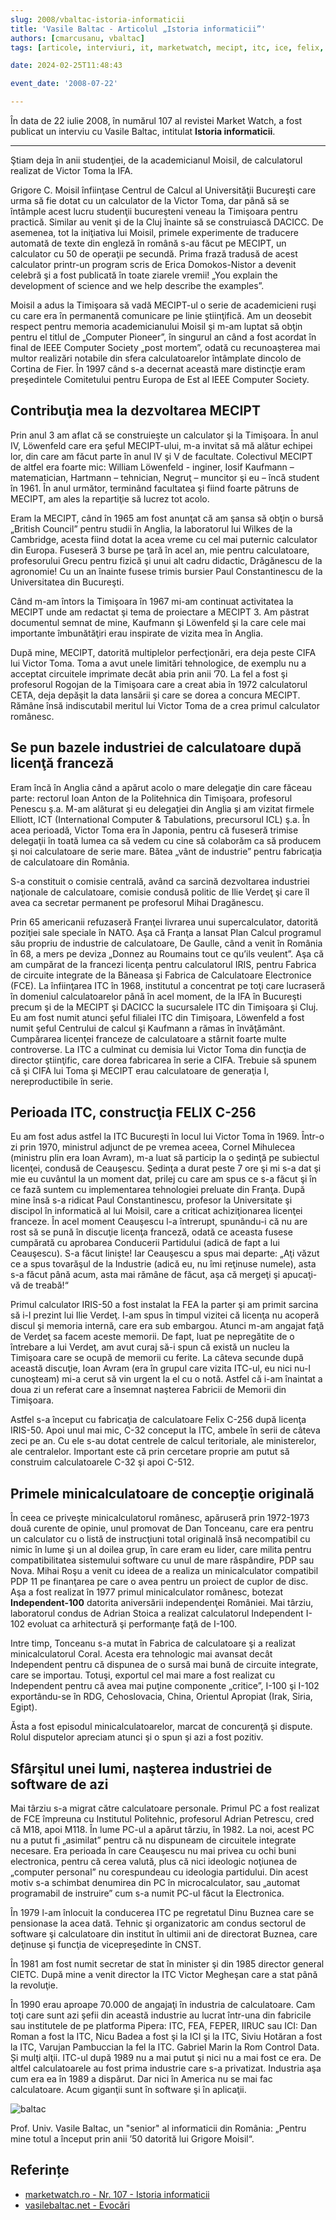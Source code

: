 ```yaml
---
slug: 2008/vbaltac-istoria-informaticii
title: 'Vasile Baltac - Articolul „Istoria informaticii”'
authors: [cmarcusanu, vbaltac]
tags: [articole, interviuri, it, marketwatch, mecipt, itc, ice, felix, coral]

date: 2024-02-25T11:48:43

event_date: '2008-07-22'

---
```


În data de 22 iulie 2008, în numărul 107 al revistei Market Watch, a fost
publicat un interviu cu Vasile Baltac, intitulat
**Istoria informaticii**.

<!-- truncate -->

---

Ştiam deja în anii studenţiei, de la academicianul Moisil, de calculatorul realizat de Victor Toma la IFA.

Grigore C. Moisil înfiinţase Centrul de Calcul al Universităţii Bucureşti care urma să fie dotat cu un calculator de la Victor Toma, dar până să se întâmple acest lucru studenţii bucureşteni veneau la Timişoara pentru practică. Similar au venit şi de la Cluj înainte să se construiască DACICC. De asemenea, tot la iniţiativa lui Moisil, primele experimente de traducere automată de texte din engleză în română s-au făcut pe MECIPT, un calculator cu 50 de operaţii pe secundă. Prima frază tradusă de acest calculator printr-un program scris de Erica Domokos-Nistor a devenit celebră şi a fost publicată în toate ziarele vremii! „You explain the development of science and we help describe the examples”.

Moisil a adus la Timişoara să vadă MECIPT-ul o serie de academicieni ruşi cu care era în permanentă comunicare pe linie ştiinţifică. Am un deosebit respect pentru memoria academicianului Moisil şi m-am luptat să obţin pentru el titlul de „Computer Pioneer”, în singurul an când a fost acordat în final de IEEE Computer Society „post mortem”, odată cu recunoaşterea mai multor realizări notabile din sfera calculatoarelor întâmplate dincolo de Cortina de Fier. În 1997 când s-a decernat această mare distincţie eram preşedintele Comitetului pentru Europa de Est al IEEE Computer Society.

## Contribuţia mea la dezvoltarea MECIPT

Prin anul 3 am aflat că se construieşte un calculator şi la Timişoara. În anul IV, Löwenfeld care era şeful MECIPT-ului,
m-a invitat să mă alătur echipei lor, din care am făcut parte în anul IV şi V de facultate. Colectivul MECIPT de altfel era foarte mic: William Löwenfeld - inginer, Iosif Kaufmann – matematician, Hartmann – tehnician, Negruţ – muncitor şi eu – încă student în 1961. În anul următor, terminând facultatea şi fiind foarte pătruns de MECIPT, am ales la repartiţie să lucrez tot acolo.

Eram la MECIPT, când în 1965 am fost anunţat că am şansa să obţin o bursă „British Council” pentru studii în Anglia, la laboratorul lui Wilkes de la Cambridge, acesta fiind dotat la acea vreme cu cel mai puternic calculator din Europa. Fuseseră
3 burse pe ţară în acel an, mie pentru calculatoare, profesorului Grecu pentru fizică şi unui alt cadru didactic, Drăgănescu de la agronomie! Cu un an înainte fusese trimis bursier Paul Constantinescu de la Universitatea din Bucureşti.

Când m-am întors la Timişoara în 1967 mi-am continuat activitatea la MECIPT unde am redactat şi tema de proiectare a MECIPT 3. Am păstrat documentul semnat de mine, Kaufmann şi Löwenfeld şi la care cele mai importante îmbunătăţiri erau inspirate de vizita mea în Anglia.

După mine, MECIPT, datorită multiplelor perfecţionări, era deja peste CIFA lui Victor Toma. Toma a avut unele limitări tehnologice, de exemplu nu a acceptat circuitele imprimate decât abia prin anii ’70. La fel a fost şi profesorul Rogojan de la Timişoara care a creat abia în 1972 calculatorul CETA, deja depăşit la data lansării şi care se dorea a concura MECIPT. Rămâne însă indiscutabil meritul lui Victor Toma de a crea primul calculator românesc.

## Se pun bazele industriei de calculatoare după licenţă franceză

Eram încă în Anglia când a apărut acolo o mare delegaţie din care făceau parte: rectorul Ioan Anton de la Politehnica din Timişoara, profesorul Penescu ş.a. M-am alăturat şi eu delegaţiei din Anglia şi am vizitat firmele Elliott, ICT (International Computer & Tabulations, precursorul ICL) ş.a. În acea perioadă, Victor Toma era în Japonia, pentru că fuseseră trimise delegaţii în toată lumea ca să vedem cu cine să colaborăm ca să producem şi noi calculatoare de serie mare. Bătea „vânt de industrie” pentru fabricaţia de calculatoare din România.

S-a constituit o comisie centrală, având ca sarcină dezvoltarea industriei naţionale de calculatoare, comisie condusă politic de Ilie Verdeţ şi care îl avea ca secretar permanent pe profesorul Mihai Dragănescu.

Prin 65 americanii refuzaseră Franţei livrarea unui supercalculator, datorită poziţiei sale speciale în NATO. Aşa că Franţa a lansat Plan Calcul programul său propriu de industrie de calculatoare, De Gaulle, când a venit în România în 68, a mers pe deviza „Donnez au Roumains tout ce qu’ils veulent”. Aşa că am cumpărat de la francezi licenţa pentru calculatorul IRIS, pentru Fabrica de circuite integrate de la Băneasa şi Fabrica de Calculatoare Electronice (FCE). La înfiinţarea ITC în 1968, institutul a concentrat pe toţi care lucraseră în domeniul calculatoarelor până în acel moment, de la IFA în Bucureşti precum şi de la MECIPT şi DACICC la sucursalele ITC din Timişoara şi Cluj. Eu am fost numit atunci şeful filialei ITC din Timişoara, Löwenfeld a fost numit şeful Centrului de calcul şi Kaufmann a rămas în învăţământ.
Cumpărarea licenţei franceze de calculatoare a stârnit foarte multe controverse. La ITC a culminat cu demisia lui Victor Toma din funcţia de director ştiinţific, care dorea fabricarea în serie a CIFA. Trebuie să spunem că şi CIFA lui Toma şi MECIPT erau calculatoare de generaţia I, nereproductibile în serie.

## Perioada ITC, construcţia FELIX C-256

Eu am fost adus astfel la ITC Bucureşti în locul lui Victor Toma în 1969. Într-o zi prin 1970, ministrul adjunct de pe vremea aceea, Cornel Mihulecea (ministru plin era Ioan Avram), m-a luat să particip la o şedinţă pe subiectul licenţei, condusă de Ceauşescu. Şedinţa a durat peste 7 ore şi mi s-a dat şi mie eu cuvântul la un moment dat, prilej cu care am spus ce s-a făcut şi în ce fază suntem cu implementarea tehnologiei preluate din Franţa. După mine însă s-a ridicat Paul Constantinescu, profesor la Universitate şi discipol în informatică al lui Moisil, care a criticat achiziţionarea licenţei franceze. În acel moment Ceauşescu l-a întrerupt, spunându-i că nu are rost să se pună în discuţie licenţa franceză, odată ce aceasta fusese cumpărată cu aprobarea Conducerii Partidului (adică de fapt a lui Ceauşescu). S-a făcut linişte! Iar Ceauşescu a spus mai departe: „Aţi văzut ce a spus tovarăşul de la Industrie (adică eu, nu îmi reţinuse numele), asta s-a făcut până acum, asta mai rămâne de făcut, aşa că mergeţi şi apucaţi-vă de treabă!“

Primul calculator IRIS-50 a fost instalat la FEA la parter şi am primit sarcina să i-l prezint lui Ilie Verdeţ. I-am spus în timpul vizitei că licenţa nu acoperă discul şi memoria internă, care era sub embargou. Atunci m-am angajat faţă de Verdeţ sa facem aceste memorii. De fapt, luat pe nepregătite de o întrebare a lui Verdeţ, am avut curaj să-i spun că există un nucleu la Timişoara care se ocupă de memorii cu ferite. La câteva secunde după această discuţie, Ioan Avram (era în grupul care vizita ITC-ul, eu nici nu-l cunoşteam) mi-a cerut să vin urgent la el cu o notă. Astfel că i-am înaintat a doua zi un referat care a însemnat naşterea Fabricii de Memorii din Timişoara.

Astfel s-a început cu fabricaţia de calculatoare Felix C-256 după licenţa IRIS-50. Apoi unul mai mic, C-32 conceput la ITC, ambele în serii de câteva zeci pe an. Cu ele s-au dotat centrele de calcul teritoriale, ale ministerelor, ale centralelor. Important este că prin cercetare proprie am putut să construim calculatoarele C-32 şi apoi C-512.

## Primele minicalculatoare de concepţie originală

În ceea ce priveşte minicalculatorul românesc, apăruseră prin 1972-1973 două curente de opinie, unul promovat de Dan Tonceanu, care era pentru un calculator cu o listă de instrucţiuni total originală însă necompatibil cu nimic în lume şi un al doilea grup, în care eram eu lider, care milita pentru compatibilitatea sistemului software cu unul de mare răspândire, PDP sau Nova. Mihai Roşu a venit cu ideea de a realiza un minicalculator compatibil PDP 11 pe finanţarea pe care o avea pentru un proiect de cuplor de disc. Aşa a fost realizat în 1977 primul minicalculator românesc, botezat **Independent-100** datorita aniversării independenţei României. Mai târziu, laboratorul condus de Adrian Stoica a realizat calculatorul Independent I-102 evoluat ca arhitectură şi performanţe faţă de I-100.

Intre timp, Tonceanu s-a mutat în Fabrica de calculatoare şi a realizat minicalculatorul Coral. Acesta era tehnologic mai avansat decât Independent pentru că dispunea de o sursă mai bună de circuite integrate, care se importau. Totuşi, exportul cel mai mare a fost realizat cu Independent pentru că avea mai puţine componente „critice”, I-100 şi I-102 exportându-se în RDG, Cehoslovacia, China, Orientul Apropiat (Irak, Siria, Egipt).

Ăsta a fost episodul minicalculatoarelor, marcat de concurenţă şi dispute. Rolul disputelor apreciam atunci şi o spun şi azi a fost pozitiv.

## Sfârşitul unei lumi, naşterea industriei de software de azi

Mai târziu s-a migrat către calculatoare personale. Primul PC a fost realizat de FCE împreuna cu Institutul Politehnic, profesorul Adrian Petrescu, cred că M18, apoi M118. În lume PC-ul a apărut târziu, în 1982. La noi, acest PC nu a putut fi „asimilat” pentru că nu dispuneam de circuitele integrate necesare. Era perioada în care Ceauşescu nu mai privea cu ochi buni electronica, pentru că cerea valută, plus că nici ideologic noţiunea de „computer personal” nu corespundeau cu ideologia partidului. Din acest motiv s-a schimbat denumirea din PC în microcalculator, sau „automat programabil de instruire” cum s-a numit PC-ul făcut la Electronica.

În 1979 l-am înlocuit la conducerea ITC pe regretatul Dinu Buznea care se pensionase la acea dată. Tehnic şi organizatoric am condus sectorul de software şi calculatoare din institut în ultimii ani de directorat Buznea, care deţinuse şi funcţia de vicepreşedinte în CNST.

În 1981 am fost numit secretar de stat în minister şi din 1985 director general CIETC. După mine a venit director la ITC Victor Megheşan care a stat până la revoluţie.

În 1990 erau aproape 70.000 de angajaţi în industria de calculatoare. Cam toţi care sunt azi şefii din această industrie au lucrat într-una din fabricile sau institutele de pe platforma Pipera: ITC, FEA, FEPER, IIRUC sau ICI: Dan Roman a fost la ITC, Nicu Badea a fost şi la ICI şi la ITC, Siviu Hotăran a fost la ITC, Varujan Pambuccian la fel la ITC. Gabriel Marin la Rom Control Data. Și mulţi alţii. ITC-ul după 1989 nu a mai putut şi nici nu a mai fost ce era. De altfel calculatoarele au fost prima industrie care s-a privatizat. Industria aşa cum era ea în 1989 a dispărut. Dar nici în America nu se mai fac calculatoare. Acum giganţii sunt în software şi în aplicaţii.

![baltac](https://cronica-it.github.io/imagini/2008/vbaltac-istoria-informaticii/vasile-baltac.jpg)

Prof. Univ. Vasile Baltac, un "senior" al informaticii din România:
„Pentru mine totul a început prin anii ’50 datorită lui Grigore Moisil“.

## Referințe

- [marketwatch.ro - Nr. 107 - Istoria informaticii](https://www.marketwatch.ro/articol/3843/Istoria_informaticii_traita_de_Vasile_Baltac/)
- [vasilebaltac.net - Evocări](https://www.evocari.vasilebaltac.net)
